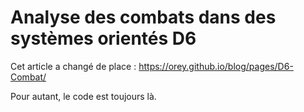 # Analyse des combats dans des systèmes orientés D6

Cet article a changé de place : <https://orey.github.io/blog/pages/D6-Combat/>

Pour autant, le code est toujours là.



